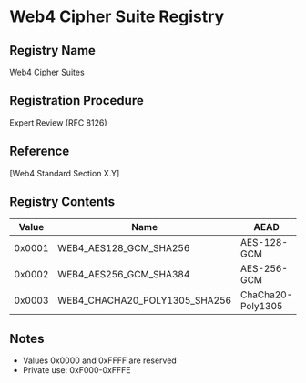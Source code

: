 # Web4 Cipher Suite Registry

## Registry Name
Web4 Cipher Suites

## Registration Procedure
Expert Review (RFC 8126)

## Reference
[Web4 Standard Section X.Y]

## Registry Contents

| Value | Name | AEAD | KDF | DH | Reference |
|-------|------|------|-----|----| ----------|
| 0x0001 | WEB4_AES128_GCM_SHA256 | AES-128-GCM | HKDF-SHA256 | X25519 | [Web4] |
| 0x0002 | WEB4_AES256_GCM_SHA384 | AES-256-GCM | HKDF-SHA384 | X25519 | [Web4] |
| 0x0003 | WEB4_CHACHA20_POLY1305_SHA256 | ChaCha20-Poly1305 | HKDF-SHA256 | X25519 | [Web4] |

## Notes

- Values 0x0000 and 0xFFFF are reserved
- Private use: 0xF000-0xFFFE